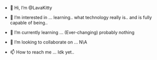 - 👋 Hi, I’m @LavaKitty
- 👀 I’m interested in ... learning..
what technology really is..
and is fully capable of being..

- 🌱 I’m currently learning ... (Ever-changing) probably nothing 
- 💞️ I’m looking to collaborate on ... N\A
- 📫 How to reach me ... Idk yet..

<!---
LavaKitty/LavaKitty is a ✨ special ✨ repository because its `README.md` (this file) appears on your GitHub profile.
You can click the Preview link to take a look at your changes.
--->
